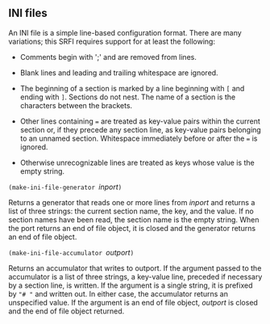 ## INI files

An INI file is a simple line-based configuration format.  There are many variations;
this SRFI requires support for at least the following:

  *  Comments begin with ';' and are removed from lines.
     
  *  Blank lines and leading and trailing whitespace are ignored.
  
  *  The beginning of a section is marked by a line beginning with `[` and ending with `]`.
     Sections do not nest.  The name of a section is the characters between the brackets.
     
  *  Other lines containing `=` are treated as key-value pairs within the current section or, if
     they precede any section line, as key-value pairs belonging to an unnamed section.
     Whitespace immediately before or after the `=` is ignored.
     
  *  Otherwise unrecognizable lines are treated as keys whose value is the empty string.
  
`(make-ini-file-generator `*inport*`)`

Returns a generator that reads one or more lines from *inport* and returns a list of three strings:
the current section name, the key, and the value.  If no section names have been read, the
section name is the empty string.  When the port returns an end of file object, it is closed and
the generator returns an end of file object.

`(make-ini-file-accumulator `*outport*`)`

Returns an accumulator that writes to outport.  If the argument passed to the accumulator
is a list of three strings, a key-value line, preceded if necessary by a section line,
is written.  If the argument is a single string, it is prefixed by `"# "` and written out.
In either case, the accumulator returns an unspecified value.
If the argument is an end of file object, *outport* is closed and the end of file object returned.
